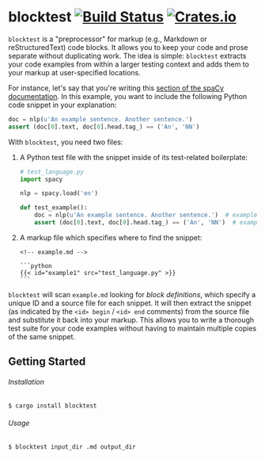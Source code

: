 # blocktest [![Build Status](https://travis-ci.org/errata-ai/blocktest.svg?branch=master)](https://travis-ci.org/errata-ai/blocktest) [![Crates.io](https://img.shields.io/crates/v/blocktest.svg)](https://crates.io/crates/blocktest)

`blocktest` is a "preprocessor" for markup (e.g., Markdown or reStructuredText) code blocks. It allows you to keep your code and prose separate without duplicating work. The idea is simple: `blocktest` extracts your code examples from within a larger testing context and adds them to your markup at user-specified locations.

For instance, let's say that you're writing this [section of the spaCy documentation](https://spacy.io/api/language#call). In this example, you want to include the following Python code snippet in your explanation:

```python
doc = nlp(u'An example sentence. Another sentence.')
assert (doc[0].text, doc[0].head.tag_) == ('An', 'NN')
```

With `blocktest`, you need two files:

1. A Python test file with the snippet inside of its test-related boilerplate:

    ```python
    # test_language.py
    import spacy

    nlp = spacy.load('en')

    def test_example():
        doc = nlp(u'An example sentence. Another sentence.')  # example1 begin
        assert (doc[0].text, doc[0].head.tag_) == ('An', 'NN')  # example1 end
     ```
 2. A markup file which specifies where to find the snippet:
 
     ````
     <!-- example.md -->

     ```python
     {{< id="example1" src="test_language.py" >}}
     ```
     ````
     
  `blocktest` will scan `example.md` looking for *block definitions*, which specify a unique ID and a source file for each snippet. It will then extract the snippet (as indicated by the `<id> begin` / `<id> end` comments) from the source file and substitute it back into your markup. This allows you to write a thorough test suite for your code examples without having to maintain multiple copies of the same snippet.

## Getting Started

###### Installation

```shell
$ cargo install blocktest
```

###### Usage

```
$ blocktest input_dir .md output_dir
```

